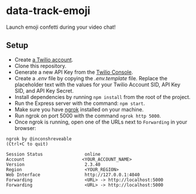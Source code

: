 # data-track-emoji

Launch emoji confetti during your video chat!

## Setup

- Create [a Twilio account](https://www.twilio.com/referral/D4tqHM).
- Clone this repository.
- Generate a new API Key from the [Twilio Console](https://www.twilio.com/console/project/api-keys).
- Create a _.env_ file by copying the _.env.template_ file. Replace the placeholder text with the values for your Twilio Account SID, API Key SID, and API Key Secret.
- Install dependencies by running `npm install` from the root of the project.
- Run the Express server with the command: `npm start`.
- Make sure you have [ngrok](https://ngrok.com/) installed on your machine.
- Run ngrok on port 5000 with the command `ngrok http 5000`.
- Once ngrok is running, open one of the URLs next to `Forwarding` in your browser:

```
ngrok by @inconshreveable                                       (Ctrl+C to quit)

Session Status                online
Account                      <YOUR_ACCOUNT_NAME>
Version                       2.3.40
Region                        <YOUR_REGION>
Web Interface                 http://127.0.0.1:4040
Forwarding                    <URL> -> http://localhost:5000
Forwarding                    <URL> -> http://localhost:5000
```